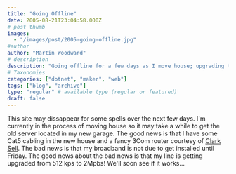 ```yaml
---
title: "Going Offline"
date: 2005-08-21T23:04:58.000Z
# post thumb
images:
  - "/images/post/2005-going-offline.jpg"
#author
author: "Martin Woodward"
# description
description: "Going offline for a few days as I move house; upgrading to faster broadband while setting up my new server—exciting times ahead!"
# Taxonomies
categories: ["dotnet", "maker", "web"]
tags: ["blog", "archive"]
type: "regular" # available type (regular or featured)
draft: false
---
```

This site may dissappear for some spells over the next few days.  I'm currently in the process of moving house so it may take a while to get the old server located in my new garage.  The good news is that I have some Cat5 cabling in the new house and a fancy 3Com router courtesy of [Clark Sell](http://www.csell.net).  The bad news is that my broadband is not due to get installed until Friday.  The good news about the bad news is that my line is getting upgraded from 512 kps to 2Mpbs!  We'll soon see if it works...